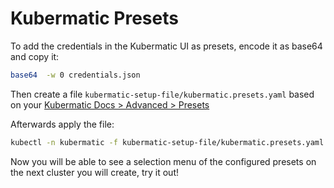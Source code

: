 # Kubermatic Presets

To add the credentials in the Kubermatic UI as presets, encode it as base64 and copy it:
```bash
base64  -w 0 credentials.json
```

Then create a file `kubermatic-setup-file/kubermatic.presets.yaml` based on your [Kubermatic Docs > Advanced > Presets](https://docs.kubermatic.com/kubermatic/master/advanced/presets/)

Afterwards apply the file:
```bash
kubectl -n kubermatic -f kubermatic-setup-file/kubermatic.presets.yaml
```

Now you will be able to see a selection menu of the configured presets on the next cluster you will create, try it out!
